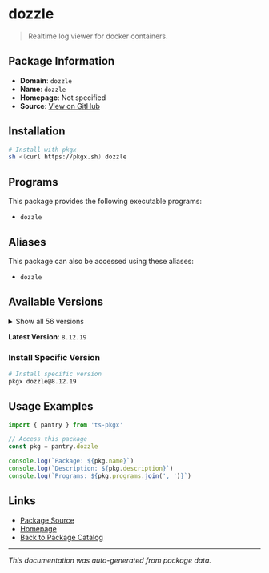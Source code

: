 # dozzle

> Realtime log viewer for docker containers.

## Package Information

- **Domain**: `dozzle`
- **Name**: `dozzle`
- **Homepage**: Not specified
- **Source**: [View on GitHub](https://github.com/pkgxdev/pantry/tree/main/projects/dozzle.dev/package.yml)

## Installation

```bash
# Install with pkgx
sh <(curl https://pkgx.sh) dozzle
```

## Programs

This package provides the following executable programs:

- `dozzle`

## Aliases

This package can also be accessed using these aliases:

- `dozzle`

## Available Versions

<details>
<summary>Show all 56 versions</summary>

- `8.12.19`, `8.12.18`, `8.12.17`, `8.12.16`, `8.12.15`
- `8.12.14`, `8.12.13`, `8.12.12`, `8.12.11`, `8.12.10`
- `8.12.9`, `8.12.8`, `8.12.7`, `8.12.6`, `8.12.5`
- `8.12.4`, `8.12.3`, `8.12.2`, `8.12.1`, `8.12.0`
- `8.11.9`, `8.11.8`, `8.11.7`, `8.11.6`, `8.11.5`
- `8.11.4`, `8.11.3`, `8.11.2`, `8.11.1`, `8.11.0`
- `8.10.7`, `8.10.6`, `8.10.5`, `8.10.4`, `8.10.3`
- `8.10.2`, `8.10.1`, `8.10.0`, `8.9.1`, `8.9.0`
- `8.8.3`, `8.8.2`, `8.8.1`, `8.8.0`, `8.7.4`
- `8.7.3`, `8.7.2`, `8.7.1`, `8.7.0`, `8.6.2`
- `8.6.1`, `8.6.0`, `8.5.5`, `8.5.4`, `8.5.3`
- `8.5.2`

</details>

**Latest Version**: `8.12.19`

### Install Specific Version

```bash
# Install specific version
pkgx dozzle@8.12.19
```

## Usage Examples

```typescript
import { pantry } from 'ts-pkgx'

// Access this package
const pkg = pantry.dozzle

console.log(`Package: ${pkg.name}`)
console.log(`Description: ${pkg.description}`)
console.log(`Programs: ${pkg.programs.join(', ')}`)
```

## Links

- [Package Source](https://github.com/pkgxdev/pantry/tree/main/projects/dozzle.dev/package.yml)
- [Homepage](#)
- [Back to Package Catalog](../package-catalog.md)

---

*This documentation was auto-generated from package data.*
